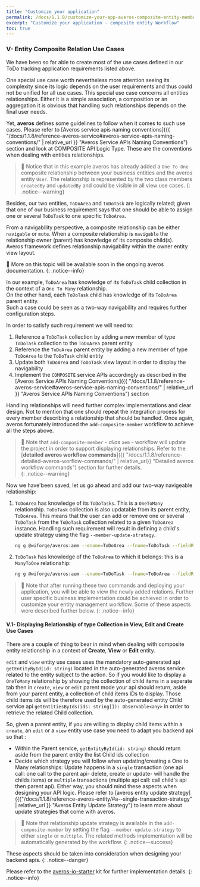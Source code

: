 ```yaml
---
title: "Customize your application"
permalink: /docs/1.1.8/customize-your-app-averos-composite-entity-member-workflow/
excerpt: "Customize your application - composite entity Workflow"
toc: true
---
```


### **V- Entity Composite Relation Use Cases**

We have been so far able to create most of the use cases defined in our ToDo tracking application requirements listed above. <br/>

One special use case worth nevertheless more attention seeing its complexity since its logic depends on the user requirements and thus could not be unified for all use cases.
This special use case concerns all entities relationships. Either it is a simple association, a composition or an aggregation it is obvious that handling such relationships depends on the final user needs. <br/>

Yet, **averos** defines some guidelines to follow when it comes to such use cases. Please refer to [Averos service apis naming conventions]({{ "/docs/1.1.8/reference-averos-service#averos-service-apis-naming-conventions/" | relative_url }}  "Averos Service APIs Naming Conventions") section and look at COMPOSITE API Logic Type. These are the conventions when dealing with entities relationships. <br/>

>🚩 Notice that in this example averos has already added a `One To One` composite relationship between your business entities and the averos entity `User`.
The relationship is represented by the two class members `createdBy` and `updatedBy` and could be visible in all view use cases. 
{: .notice--warning}


Besides, our two entities, `ToDoArea` and `ToDoTask` are logically related; given that one of our business requirement says that one should be able to assign one or several `ToDoTask` to one specific `ToDoArea`.

From a navigability perspective, a composite relationship can be either `navigable` or `mute`. When a composite relationship is `navigable` the relationship owner (parent) has knowledge of its composite child(s). <br/>
Averos framework defines relationship navigability within the owner entity view layout. <br/> 

📢 More on this topic will be available soon in the ongoing averos documentation.
{: .notice--info}

In our example, `ToDoArea` has knowledge of its `ToDoTask` child collection in the context of a `One To Many` relationship. <br/>
On the other hand, each `ToDoTask` child has knowledge of its `ToDoArea` parent entity.<br/>
Such a case could be seen as a two-way navigability and requires further configuration steps.

In order to satisfy such requirement we will need to: <br/>
1. Reference a `ToDoTask` collection by adding a new member of type `ToDoTask` collection to the `ToDoArea` parent entity
2. Reference the `ToDoArea` parent entity by adding a new member of type `ToDoArea` to the `ToDoTask` child entity
3. Update both `ToDoArea` and `ToDoTask` view layout in order to display the navigability
4. Implement the `COMPOSITE` service APIs accordingly as described in the [Averos Service APIs Naming Conventions]({{ "/docs/1.1.8/reference-averos-service#averos-service-apis-naming-conventions/" | relative_url }}  "Averos Service APIs Naming Conventions") section


Handling relationships will need further complex implementations and clear design. Not to mention that one should repeat the integration process for every member describing a relationship that should be handled.
Once again, averos fortunately introduced the `add-composite-member` workflow to achieve all the steps above.


>🚩 Note that `add-composite-member` - *alias* `aem` - workflow will update the project in order to support displaying relationships.
Refer to the [**detailed averos workflow commands**]({{ "/docs/1.1.8/reference-detailed-averos-worflow-commands/" | relative_url}} "Detailed averos workflow commands")  section for further details. <br/>
{: .notice--warning}

Now we have'been saved, let us go ahead and add our two-way navigeable relationship: <br/>

1. `ToDoArea` has knowledge of its `ToDoTasks`. This is a `OneToMany` relationship.
    `ToDoTask` collection is also updatable from its parent entity, `ToDoArea`. This means that the user can add or remove one or several `ToDoTask` from the `ToDoTask` collection related to a given `ToDoArea` instance. Handling such requirement will result in defining a child's update strategy using the flag `--member-update-strategy`.<br/>
   
   ```bash
   ng g @wiforge/averos:aem --ename=ToDoArea --fname=ToDoTask --fieldRelationType=OneToMany --member-update-strategy=multiple
   ```

2. `ToDoTask` has knowledge of the `ToDoArea` to which it belongs: this is a `ManyToOne` relationship:
   
   ```bash
   ng g @wiforge/averos:aem --ename=ToDoTask --fname=ToDoArea --fieldRelationType=ManyToOne
   ```

>🚩 Note that after running these two commands and deploying your application, you will be able to view the newly added relations. Further user specific business implementation could be achieved in order to customize your entity management workflow. Some of these aspects were described further below.
{: .notice--info}


#### **V.1- Displaying Relationship of type Collection in View, Edit and Create Use Cases**

There are a couple of thing to bear in mind when dealing with composite entity relationship in a context of **Create**, **View** or **Edit** entity.

`edit` and `view` entity use cases uses the mandatory auto-generated api `getEntityById(id: string)` located in the auto-generated averos service related to the entity subject to the action. So if you would like to display a `OneToMany` relationship by showing the collection of child items in a seperate tab then in `create`, `view` or `edit` parent mode your api should return, aside from your parent entity, a collection of child items IDs to display. Those child items ids will be therefore used by the auto-generated entity Child service api `getEntitiesByIds(ids: string[]): Observable<any>` in order to retrieve the related Child collection. 


So, given a parent entity, if you are willing to display child items within a `create`, an `edit` or a `view` entity use case you need to adapt you backend api so that : <br/>
- Within the Parent service, `getEntityById(id: string)` should return aside from the parent entity the list Child ids collection
- Decide which strategy you will follow when updating/creating a One to Many relationships: Update happens in a `single` transaction (one api call: one call to the parent api- delete, create or update- will handle the childs items) or `multiple` transactions (multiple api call: call child's api then parent api). Either way, you should mind these aspects when designing your API logic. Please refer to [averos entity update strategy]({{"/docs/1.1.8/reference-averos-entity/#a--single-transaction-strategy" | relative_url }} "Averos Entity Update Strategy") to learn more about update strategies that come with averos.


>🚩 Note that relationship update strategy is available in the `add-composite-member` by setting the flag `--member-update-strategy` to either `single` or `multiple`. The related methods implementation will be automatically generated by the workflow.
{: .notice--success}


These aspects should be taken into consideration when designing your backend apis.
{: .notice--danger}

Please refer to the [averos-io-starter](https://github.com/averos-io/averos-io-starter "averos-io starter kit") kit for further implementation details.
{: .notice--info}

